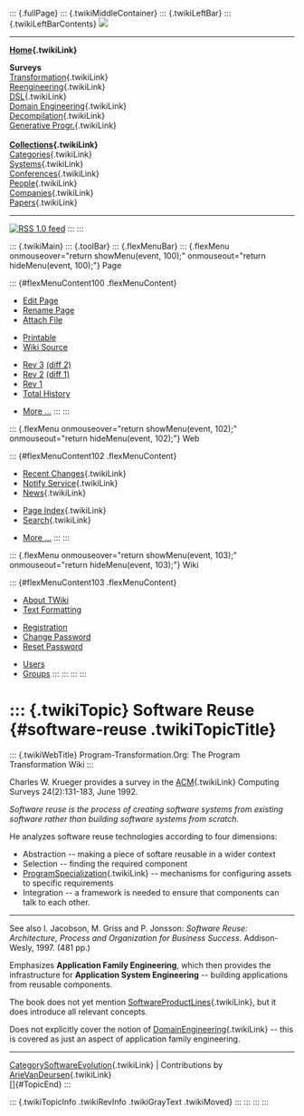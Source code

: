 ::: {.fullPage}
::: {.twikiMiddleContainer}
::: {.twikiLeftBar}
::: {.twikiLeftBarContents}
![](../pub/transformation.gif)

------------------------------------------------------------------------

**[Home](WebHome){.twikiLink}**

**Surveys**\
[Transformation](ProgramTransformation){.twikiLink}\
[Reengineering](ReengineeringWiki){.twikiLink}\
[DSL](DomainSpecificLanguages){.twikiLink}\
[Domain Engineering](DomainEngineering){.twikiLink}\
[Decompilation](DeCompilation){.twikiLink}\
[Generative Progr.](GenerativeProgrammingWiki){.twikiLink}\
\
**[Collections](CategoryCollection){.twikiLink}**\
[Categories](CategoryCategory){.twikiLink}\
[Systems](TransformationSystems){.twikiLink}\
[Conferences](TransformationConferences){.twikiLink}\
[People](TransformationPeople){.twikiLink}\
[Companies](TransformationCompanies){.twikiLink}\
[Papers](CategoryPaper){.twikiLink}

------------------------------------------------------------------------

[![](../pub/rss.gif "RSS 1.0 feed")](WebRss@skin=rss)
:::
:::

::: {.twikiMain}
::: {.toolBar}
::: {.flexMenuBar}
::: {.flexMenu onmouseover="return showMenu(event, 100);" onmouseout="return hideMenu(event, 100);"}
Page

::: {#flexMenuContent100 .flexMenuContent}
-   [Edit
    Page](http://www.program-transformation.org/edit/Transform/SoftwareReuse?t=1536826283)
-   [Rename
    Page](http://www.program-transformation.org/rename/Transform/SoftwareReuse)
-   [Attach
    File](http://www.program-transformation.org/attach/Transform/SoftwareReuse)

<!-- -->

-   [Printable](http://www.program-transformation.org/view/Transform/SoftwareReuse?skin=print.pattern)
-   [Wiki
    Source](http://www.program-transformation.org/view/Transform/SoftwareReuse?skin=text&raw=on&contenttype=text/plain)

<!-- -->

-   [Rev
    3](http://www.program-transformation.org/view/Transform/SoftwareReuse?rev=1.3)
    [(diff 2)](http://www.program-transformation.org/rdiff/Transform/SoftwareReuse?rev1=1.3&rev2=1.2)
-   [Rev
    2](http://www.program-transformation.org/view/Transform/SoftwareReuse?rev=1.2)
    [(diff 1)](http://www.program-transformation.org/rdiff/Transform/SoftwareReuse?rev1=1.2&rev2=1.1)
-   [Rev
    1](http://www.program-transformation.org/view/Transform/SoftwareReuse?rev=1.1)
-   [Total
    History](http://www.program-transformation.org/rdiff/Transform/SoftwareReuse)

<!-- -->

-   [More
    \...](http://www.program-transformation.org/oops/Transform/SoftwareReuse?template=oopsmore&param1=1.3&param2=1.3)
:::
:::

::: {.flexMenu onmouseover="return showMenu(event, 102);" onmouseout="return hideMenu(event, 102);"}
Web

::: {#flexMenuContent102 .flexMenuContent}
-   [Recent Changes](WebChanges){.twikiLink}
-   [Notify Service](WebNotify){.twikiLink}
-   [News](WebNews){.twikiLink}

<!-- -->

-   [Page Index](WebIndex){.twikiLink}
-   [Search](WebSearch){.twikiLink}

<!-- -->

-   [More
    \...](http://www.program-transformation.org/oops/Transform/SoftwareReuse?template=oopsmore&param1=1.3&param2=1.3)
:::
:::

::: {.flexMenu onmouseover="return showMenu(event, 103);" onmouseout="return hideMenu(event, 103);"}
Wiki

::: {#flexMenuContent103 .flexMenuContent}
-   [About
    TWiki](http://www.program-transformation.org/view/TWiki/WebHome)
-   [Text
    Formatting](http://www.program-transformation.org/view/TWiki/TextFormattingRules)

<!-- -->

-   [Registration](http://www.program-transformation.org/view/TWiki/TWikiRegistration)
-   [Change
    Password](http://www.program-transformation.org/view/TWiki/ChangePassword)
-   [Reset
    Password](http://www.program-transformation.org/view/TWiki/ResetPassword)

<!-- -->

-   [Users](http://www.program-transformation.org/view/Main/TWikiUsers)
-   [Groups](http://www.program-transformation.org/view/Main/TWikiGroups)
:::
:::
:::
:::

::: {.twikiTopic}
Software Reuse {#software-reuse .twikiTopicTitle}
==============

::: {.twikiWebTitle}
Program-Transformation.Org: The Program Transformation Wiki
:::

Charles W. Krueger provides a survey in the [ACM](ACM){.twikiLink}
Computing Surveys 24(2):131-183, June 1992.

*Software reuse is the process of creating software systems from
existing software rather than building software systems from scratch.*

He analyzes software reuse technologies according to four dimensions:

-   Abstraction \-- making a piece of softare reusable in a wider
    context
-   Selection \-- finding the required component
-   [ProgramSpecialization](ProgramSpecialization){.twikiLink} \--
    mechanisms for configuring assets to specific requirements
-   Integration \-- a framework is needed to ensure that components can
    talk to each other.

------------------------------------------------------------------------

See also I. Jacobson, M. Griss and P. Jonsson: *Software Reuse:
Architecture, Process and Organization for Business Success*.
Addison-Wesly, 1997. (481 pp.)

Emphasizes **Application Family Engineering**, which then provides the
infrastructure for **Application System Engineering** \-- building
applications from reusable components.

The book does not yet mention
[SoftwareProductLines](SoftwareProductLine){.twikiLink}, but it does
introduce all relevant concepts.

Does not explicitly cover the notion of
[DomainEngineering](DomainEngineering){.twikiLink} \-- this is covered
as just an aspect of application family engineering.

------------------------------------------------------------------------

[CategorySoftwareEvolution](CategorySoftwareEvolution){.twikiLink} \|
Contributions by [ArieVanDeursen](ArieVanDeursen){.twikiLink}\
[]{#TopicEnd}
:::

::: {.twikiTopicInfo .twikiRevInfo .twikiGrayText .twikiMoved}
:::
:::
:::
:::
